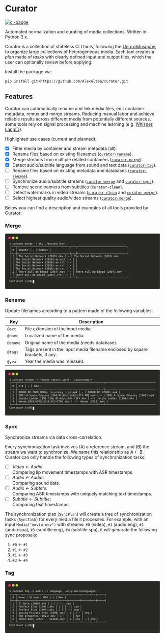 Curator
=======

[![ci-badge](https://github.com/AlexAltea/curator/actions/workflows/ci.yml/badge.svg)](https://github.com/AlexAltea/curator/actions/workflows/ci.yml)

Automated normalization and curating of media collections. Written in Python 3.x.

Curator is a collection of stateless CLI tools, following the [Unix philosophy](https://en.wikipedia.org/wiki/Unix_philosophy), to organize large collections of heterogeneous media. Each tool creates a *plan* made of *tasks* with clearly defined input and output files, which the user can optionally review before applying.

Install the package via:

```sh
pip install git+https://github.com/AlexAltea/curator.git
```

## Features

Curator can automatically rename and link media files, edit container metadata, remux and merge streams. Reducing manual labor and achieve reliable results across different media from potentially different sources, some tools rely on signal processing and machine learning (e.g. [Whisper](https://openai.com/blog/whisper/), [LangID](https://github.com/saffsd/langid.py)).

Highlighted use cases (current and planned):

- [x] Filter media by container and stream metadata (all).
- [x] Rename files based on existing filenames ([`curator-rename`](#rename)).
- [x] Merge streams from multiple related containers ([`curator-merge`](#merge)).
- [x] Detect audio/subtitle language from sound and text data ([`curator-tag`](#tag)).
- [ ] Rename files based on existing metadata and databases ([`curator-rename`](#rename)).
- [ ] Synchronize audio/subtitle streams ([`curator-merge`](#merge) and [`curator-sync`](#sync)).
- [ ] Remove scene banners from subtitles ([`curator-clean`](#clean)).
- [ ] Detect watermarks in video streams ([`curator-clean`](#clean) and [`curator-merge`](#merge)).
- [ ] Select highest quality audio/video streams ([`curator-merge`](#merge)).

Below you can find a description and examples of all tools provided by Curator:

### Merge

![example-curator-merge](./docs/images/curator-merge.svg)

### Rename

Update filenames according to a pattern made of the following variables:

| Key      | Description |
|----------|-------------|
| `@ext`   | File extension of the input media. |
| `@name`  | Localized name of the media. |
| `@oname` | Original name of the media (needs database). |
| `@tags`  | Tags present in the input media filename enclosed by square brackets, if any. |
| `@year`  | Year the media was released. |

![example-curator-rename](./docs/images/curator-rename.svg)

### Sync

Synchronize streams via data cross-correlation.

Every synchronization task involves (A) a reference stream, and (B) the stream we want to synchronize. We name this relationship as *A ← B*. Curator can only handle the following types of synchronization tasks:

- [ ] *Video ← Audio*:\
    Comparing lip movement timestamps with ASR timestamps.
- [ ] *Audio ← Audio*:\
    Comparing sound data.
- [ ] *Audio ← Subtitle*:\
    Comparing ASR timestamps with uniquely matching text timestamps.
- [ ] *Subtitle ← Subtitle*:\
    Comparing text timestamps.

The synchronization plan (`SyncPlan`) will create a tree of synchronization tasks (`SyncTask`) for every media file it processes. For example, with an input `Media("movie.mkv")` with streams: `#0` (video), `#1` (audio:eng), `#2` (audio:spa), `#3` (subtitle:eng), `#4` (subtitle:spa), it will genarate the following sync proposals:

1. `#0` ← `#1`
2. `#1` ← `#2`
3. `#1` ← `#3`
4. `#3` ← `#4`

### Tag

![example-curator-tag](./docs/images/curator-tag.svg)
